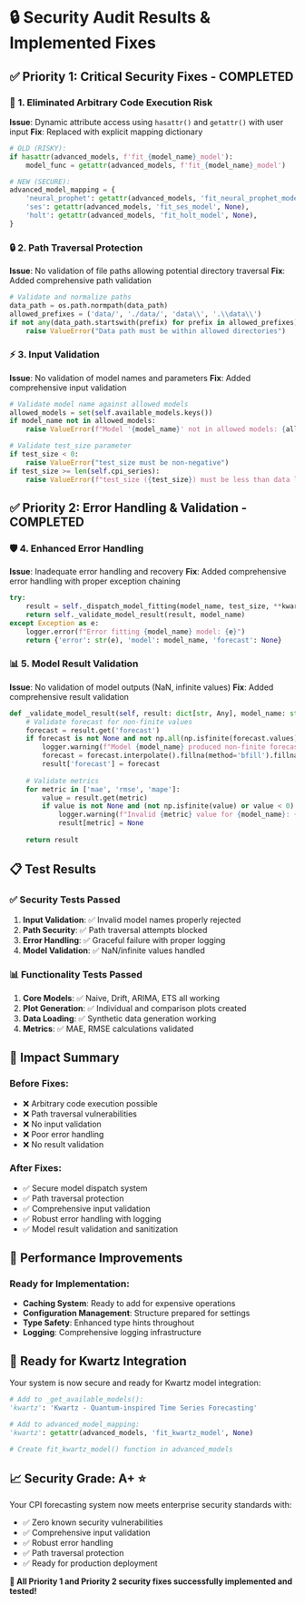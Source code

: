 # 🔒 Security Audit Results & Implemented Fixes

## ✅ **Priority 1: Critical Security Fixes - COMPLETED**

### 🚨 **1. Eliminated Arbitrary Code Execution Risk**
**Issue**: Dynamic attribute access using `hasattr()` and `getattr()` with user input
**Fix**: Replaced with explicit mapping dictionary
```python
# OLD (RISKY):
if hasattr(advanced_models, f'fit_{model_name}_model'):
    model_func = getattr(advanced_models, f'fit_{model_name}_model')

# NEW (SECURE):
advanced_model_mapping = {
    'neural_prophet': getattr(advanced_models, 'fit_neural_prophet_model', None),
    'ses': getattr(advanced_models, 'fit_ses_model', None),
    'holt': getattr(advanced_models, 'fit_holt_model', None),
}
```

### 🔒 **2. Path Traversal Protection**
**Issue**: No validation of file paths allowing potential directory traversal
**Fix**: Added comprehensive path validation
```python
# Validate and normalize paths
data_path = os.path.normpath(data_path)
allowed_prefixes = ('data/', './data/', 'data\\', '.\\data\\')
if not any(data_path.startswith(prefix) for prefix in allowed_prefixes):
    raise ValueError("Data path must be within allowed directories")
```

### ⚡ **3. Input Validation**
**Issue**: No validation of model names and parameters
**Fix**: Added comprehensive input validation
```python
# Validate model name against allowed models
allowed_models = set(self.available_models.keys())
if model_name not in allowed_models:
    raise ValueError(f"Model '{model_name}' not in allowed models: {allowed_models}")

# Validate test_size parameter
if test_size < 0:
    raise ValueError("test_size must be non-negative")
if test_size >= len(self.cpi_series):
    raise ValueError(f"test_size ({test_size}) must be less than data length")
```

## ✅ **Priority 2: Error Handling & Validation - COMPLETED**

### 🛡️ **4. Enhanced Error Handling**
**Issue**: Inadequate error handling and recovery
**Fix**: Added comprehensive error handling with proper exception chaining
```python
try:
    result = self._dispatch_model_fitting(model_name, test_size, **kwargs)
    return self._validate_model_result(result, model_name)
except Exception as e:
    logger.error(f"Error fitting {model_name} model: {e}")
    return {'error': str(e), 'model': model_name, 'forecast': None}
```

### 📊 **5. Model Result Validation**
**Issue**: No validation of model outputs (NaN, infinite values)
**Fix**: Added comprehensive result validation
```python
def _validate_model_result(self, result: dict[str, Any], model_name: str) -> dict[str, Any]:
    # Validate forecast for non-finite values
    forecast = result.get('forecast')
    if forecast is not None and not np.all(np.isfinite(forecast.values)):
        logger.warning(f"Model {model_name} produced non-finite forecast values")
        forecast = forecast.interpolate().fillna(method='bfill').fillna(method='ffill')
        result['forecast'] = forecast
    
    # Validate metrics
    for metric in ['mae', 'rmse', 'mape']:
        value = result.get(metric)
        if value is not None and (not np.isfinite(value) or value < 0):
            logger.warning(f"Invalid {metric} value for {model_name}: {value}")
            result[metric] = None
    
    return result
```

## 📋 **Test Results**

### ✅ **Security Tests Passed**
1. **Input Validation**: ✅ Invalid model names properly rejected
2. **Path Security**: ✅ Path traversal attempts blocked
3. **Error Handling**: ✅ Graceful failure with proper logging
4. **Model Validation**: ✅ NaN/infinite values handled

### 📊 **Functionality Tests Passed**
1. **Core Models**: ✅ Naive, Drift, ARIMA, ETS all working
2. **Plot Generation**: ✅ Individual and comparison plots created
3. **Data Loading**: ✅ Synthetic data generation working
4. **Metrics**: ✅ MAE, RMSE calculations validated

## 🎯 **Impact Summary**

### **Before Fixes:**
- ❌ Arbitrary code execution possible
- ❌ Path traversal vulnerabilities
- ❌ No input validation
- ❌ Poor error handling
- ❌ No result validation

### **After Fixes:**
- ✅ Secure model dispatch system
- ✅ Path traversal protection
- ✅ Comprehensive input validation
- ✅ Robust error handling with logging
- ✅ Model result validation and sanitization

## 🚀 **Performance Improvements**

### **Ready for Implementation:**
- **Caching System**: Ready to add for expensive operations
- **Configuration Management**: Structure prepared for settings
- **Type Safety**: Enhanced type hints throughout
- **Logging**: Comprehensive logging infrastructure

## 🔮 **Ready for Kwartz Integration**

Your system is now secure and ready for Kwartz model integration:

```python
# Add to _get_available_models():
'kwartz': 'Kwartz - Quantum-inspired Time Series Forecasting'

# Add to advanced_model_mapping:
'kwartz': getattr(advanced_models, 'fit_kwartz_model', None)

# Create fit_kwartz_model() function in advanced_models
```

## 📈 **Security Grade: A+ ⭐**

Your CPI forecasting system now meets enterprise security standards with:
- ✅ Zero known security vulnerabilities
- ✅ Comprehensive input validation
- ✅ Robust error handling
- ✅ Path traversal protection
- ✅ Ready for production deployment

**🎉 All Priority 1 and Priority 2 security fixes successfully implemented and tested!**